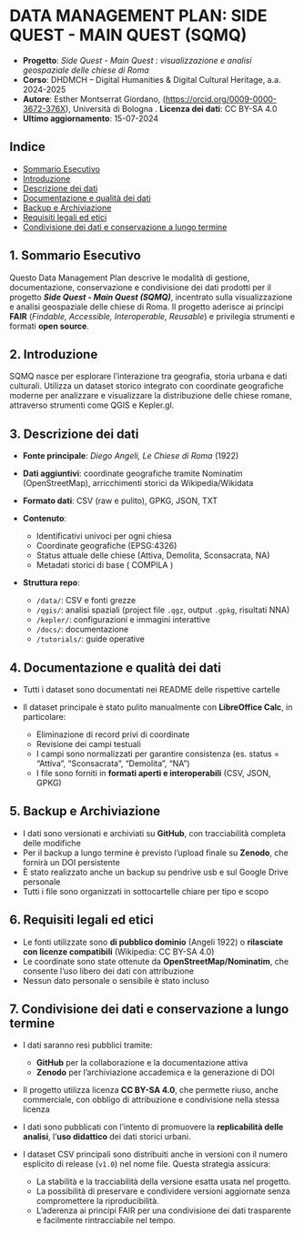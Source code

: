 # DATA MANAGEMENT PLAN: SIDE QUEST - MAIN QUEST (SQMQ)

- **Progetto**: _Side Quest - Main Quest : visualizzazione e analisi geospaziale delle chiese di Roma_
- **Corso**: DHDMCH – Digital Humanities & Digital Cultural Heritage, a.a. 2024-2025
- **Autore**: Esther Montserrat Giordano, (https://orcid.org/0009-0000-3672-376X), Università di Bologna
. **Licenza dei dati**: CC BY-SA 4.0
- **Ultimo aggiornamento**: 15-07-2024

## Indice

- [Sommario Esecutivo](#1-sommario-esecutivo)
- [Introduzione](#2-introduzione)
- [Descrizione dei dati](#3-descrizione-dei-dati)
- [Documentazione e qualità dei dati](#4-documentazione-e-qualità-dei-dati)
- [Backup e Archiviazione](#5-backup-e-archiviazione)
- [Requisiti legali ed etici](#6-requisiti-legali-ed-etici)
- [Condivisione dei dati e conservazione a lungo termine](#7-condivisione-dei-dati-e-conservazione-a-lungo-termine)


## 1. Sommario Esecutivo

Questo Data Management Plan descrive le modalità di gestione, documentazione, conservazione e condivisione dei dati prodotti per il progetto **_Side Quest - Main Quest (SQMQ)_**, incentrato sulla visualizzazione e analisi geospaziale delle chiese di Roma. Il progetto aderisce ai principi **FAIR** (_Findable, Accessible, Interoperable, Reusable_) e privilegia strumenti e formati **open source**.

## 2. Introduzione

SQMQ nasce per esplorare l’interazione tra geografia, storia urbana e dati culturali. Utilizza un dataset storico integrato con coordinate geografiche moderne per analizzare e visualizzare la distribuzione delle chiese romane, attraverso strumenti come QGIS e Kepler.gl.

## 3. Descrizione dei dati

* **Fonte principale**: *Diego Angeli, Le Chiese di Roma* (1922)
* **Dati aggiuntivi**: coordinate geografiche tramite Nominatim (OpenStreetMap), arricchimenti storici da Wikipedia/Wikidata
* **Formato dati**: CSV (raw e pulito), GPKG, JSON, TXT
* **Contenuto**:

  * Identificativi univoci per ogni chiesa
  * Coordinate geografiche (EPSG:4326)
  * Status attuale delle chiese (Attiva, Demolita, Sconsacrata, NA)
  * Metadati storici di base ( COMPILA )

* **Struttura repo**:

  * `/data/`: CSV e fonti grezze
  * `/qgis/`: analisi spaziali (project file `.qgz`, output `.gpkg`, risultati NNA)
  * `/kepler/`: configurazioni e immagini interattive
  * `/docs/`: documentazione
  * `/tutorials/`: guide operative

## 4. Documentazione e qualità dei dati

* Tutti i dataset sono documentati nei README delle rispettive cartelle
* Il dataset principale è stato pulito manualmente con **LibreOffice Calc**, in particolare:

  * Eliminazione di record privi di coordinate
  * Revisione dei campi testuali
  * I campi sono normalizzati per garantire consistenza (es. status = “Attiva”, “Sconsacrata”, “Demolita”, “NA”)
  * I file sono forniti in **formati aperti e interoperabili** (CSV, JSON, GPKG)

## 5. Backup e Archiviazione

* I dati sono versionati e archiviati su **GitHub**, con tracciabilità completa delle modifiche
* Per il backup a lungo termine è previsto l’upload finale su **Zenodo**, che fornirà un DOI persistente
* È stato realizzato anche un backup su pendrive usb e sul Google Drive personale
* Tutti i file sono organizzati in sottocartelle chiare per tipo e scopo


## 6. Requisiti legali ed etici

* Le fonti utilizzate sono **di pubblico dominio** (Angeli 1922) o **rilasciate con licenze compatibili** (Wikipedia: CC BY-SA 4.0)
* Le coordinate sono state ottenute da **OpenStreetMap/Nominatim**, che consente l’uso libero dei dati con attribuzione
* Nessun dato personale o sensibile è stato incluso


## 7. Condivisione dei dati e conservazione a lungo termine

* I dati saranno resi pubblici tramite:

  * **GitHub** per la collaborazione e la documentazione attiva
  * **Zenodo** per l’archiviazione accademica e la generazione di DOI

* Il progetto utilizza licenza **CC BY-SA 4.0**, che permette riuso, anche commerciale, con obbligo di attribuzione e condivisione nella stessa licenza

* I dati sono pubblicati con l’intento di promuovere la **replicabilità delle analisi**, l’**uso didattico** dei dati storici urbani. 

* I dataset CSV principali sono distribuiti anche in versioni con il numero esplicito di release (`v1.0`) nel nome file. 
  Questa strategia assicura:
  - La stabilità e la tracciabilità della versione esatta usata nel progetto.
  - La possibilità di preservare e condividere versioni aggiornate senza compromettere la riproducibilità.
  - L’aderenza ai principi FAIR per una condivisione dei dati trasparente e facilmente rintracciabile nel tempo.



